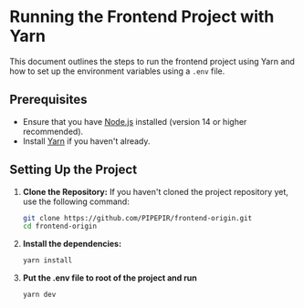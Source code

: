 # Running the Frontend Project with Yarn

This document outlines the steps to run the frontend project using Yarn and how to set up the environment variables using a `.env` file.

## Prerequisites

- Ensure that you have [Node.js](https://nodejs.org/) installed (version 14 or higher recommended).
- Install [Yarn](https://yarnpkg.com/getting-started/install) if you haven't already.

## Setting Up the Project

1. **Clone the Repository:**
   If you haven't cloned the project repository yet, use the following command:

   ```bash
   git clone https://github.com/PIPEPIR/frontend-origin.git
   cd frontend-origin
   ```

2. **Install the dependencies:**

   ```bash
   yarn install
   ```

3. **Put the .env file to root of the project and run**

   ```bash
   yarn dev
   ```
